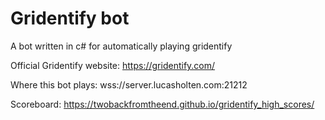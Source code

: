 # Gridentify bot
 A bot written in c# for automatically playing gridentify

Official Gridentify website: https://gridentify.com/

Where this bot plays: wss://server.lucasholten.com:21212

Scoreboard: https://twobackfromtheend.github.io/gridentify_high_scores/
